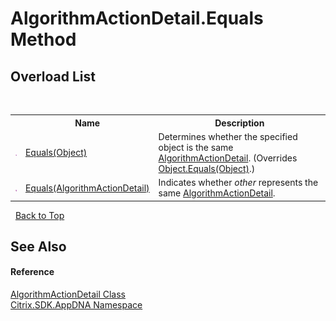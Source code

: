 # AlgorithmActionDetail.Equals Method 
 


## Overload List
&nbsp;<table><tr><th></th><th>Name</th><th>Description</th></tr><tr><td>![Public method](media/pubmethod.gif "Public method")</td><td><a href="9278090c-f3a7-452c-118d-7b438783cd8d">Equals(Object)</a></td><td>
Determines whether the specified object is the same <a href="1cfec5cf-791c-a14c-17c3-110dd1f03e96">AlgorithmActionDetail</a>.
 (Overrides <a href="http://msdn2.microsoft.com/en-us/library/bsc2ak47" target="_blank">Object.Equals(Object)</a>.)</td></tr><tr><td>![Public method](media/pubmethod.gif "Public method")</td><td><a href="e1686a33-9eb4-760a-9132-b71d6330d3fb">Equals(AlgorithmActionDetail)</a></td><td>
Indicates whether *other* represents the same <a href="1cfec5cf-791c-a14c-17c3-110dd1f03e96">AlgorithmActionDetail</a>.</td></tr></table>&nbsp;
<a href="#algorithmactiondetail.equals-method">Back to Top</a>

## See Also


#### Reference
<a href="1cfec5cf-791c-a14c-17c3-110dd1f03e96">AlgorithmActionDetail Class</a><br /><a href="fe2d265b-410b-8b11-1eb4-a790e0b062bf">Citrix.SDK.AppDNA Namespace</a><br />